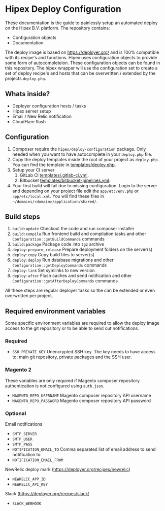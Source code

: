# Hipex Deploy Configuration
These documentation is the guide to painlessly setup an automated deploy on the Hipex B.V. platform.
The repository contains:

- Configuration objects
- Documentation

The deploy image is based on https://deployer.org/ and is 100% compatible with its recipe's and functions. Hipex uses
configuration objects to provide some form of autocompleteion. These configuration objects can be found in this
repository. The hipex wrapper will use the configuration set to create a set of deploy recipe's and hosts that
can be overwritten / extended by the projects `deploy.php`.

## Whats inside?
- Deployer configuration hosts / tasks
- Hipex server setup
- Email / New Relic notification
- CloudFlare flush

## Configuration
1. Composer require the `hipex/deploy-configuration` package. Only needed when you want to have autocomplete in your `deploy.php`
file.
2. Copy the deploy templates inside the root of your project as `deploy.php`. You can find the template in
[templates/deploy.php](./templates/deploy.php).
3. Setup your CI server
    1.  GitLab CI [templates/.gitlab-ci.yml](./templates/.gitlab-ci.yml).
    3.  Bitbucket [templates/bitbucket-pipelines.yml](./templates/bitbucket-pipelines.yml).
4. Your first build will fail due to missing configuration. Login to the server and depending on your project file edit
the `app/etc/env.php` or `app/etc/local.xml`. You will find these files in `~/domains/<domain>/application/shared/`.  

## Build steps
1. `build:update` Checkout the code and run composer installer
2. `build:compile` Run frontend build and compilation tasks and other `Configuration::getBuildCommands` commands
3. `build:package` Package code into `tgz` archive
4. `deploy:prepare_release` Prepare deployment folders on the server(s)
5. `deploy:copy` Copy build files to server(s)
6. `deploy:deploy` Run database migrations and other `Configuration::getDeployCommands` commands
7. `deploy:link` Set symlinks to new version
8. `deploy:after` Flush caches and send notification and other `Configuration::getAfterDeployCommands` commands

All these steps are regular deployer tasks so the can be extended or even overwritten per project.

## Required environment variables
Some specific environment variables are required to allow the deploy image access to the git repository
or to be able to send out notifications.

### Required
- `SSH_PRIVATE_KEY` Unencrypted SSH key. The key needs to have access to: main git repository, private packages
and the SSH user.

### Magento 2
These variables are only required if Magento composer repository authentication is not configured using `auth.json`. 
- `MAGENTO_REPO_USERNAME` Magento composer repository API username
- `MAGENTO_REPO_PASSWORD` Magento composer repository API password

### Optional
Email notifications
- `SMTP_SERVER`
- `SMTP_USER` 
- `SMTP_PASS`
- `NOTIFICATION_EMAIL_TO` Comma separated list of email address to send notification to
- `NOTIFICATION_EMAIL_FROM`

NewRelic deploy mark (https://deployer.org/recipes/newrelic)
- `NEWRELIC_APP_ID`
- `NEWRELIC_API_KEY`

Slack (https://deployer.org/recipes/slack)
- `SLACK_WEBHOOK`
